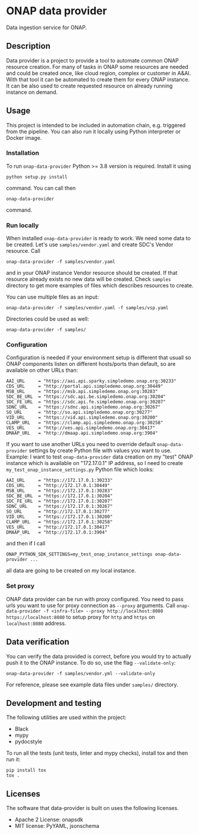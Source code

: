 # ONAP data provider

Data ingestion service for ONAP.

## Description

Data provider is a project to provide a tool to automate common ONAP resource creation. For many of tasks in ONAP some resources are needed and could be created once, like cloud region, complex or customer in A\&AI. With that tool it can be automated to create them for every ONAP instance. It can be also used to create requested resource on already running instance on demand.

## Usage

This project is intended to be included in automation chain, e.g. triggered from the pipeline.
You can also run it locally using Python interpreter or Docker image.

### Installation

To run `onap-data-provider` Python >= 3.8 version is required. Install it using

```
python setup.py install
```

command. You can call then

```
onap-data-provider
```

command.

### Run locally

When installed `onap-data-provider` is ready to work. We need some data to be created. Let's use `samples/vendor.yaml` and create SDC's Vendor resource. Call

```
onap-data-provider -f samples/vendor.yaml
```

and in your ONAP instance Vendor resource should be created. If that resource already exists no new data will be created. Check `samples` directory to get more examples of files which describes resources to create.

You can use multiple files as an input:

```
onap-data-provider -f samples/vendor.yaml -f samples/vsp.yaml
```

Directories could be used as well:

```
onap-data-provider -f samples/
```

### Configuration

Configuration is needed if your environment setup is different that usuall so ONAP components listen on different hosts/ports than default, so are available on other URLs than:

```
AAI_URL     = "https://aai.api.sparky.simpledemo.onap.org:30233"
CDS_URL     = "http://portal.api.simpledemo.onap.org:30449"
MSB_URL     = "https://msb.api.simpledemo.onap.org:30283"
SDC_BE_URL  = "https://sdc.api.be.simpledemo.onap.org:30204"
SDC_FE_URL  = "https://sdc.api.fe.simpledemo.onap.org:30207"
SDNC_URL    = "https://sdnc.api.simpledemo.onap.org:30267"
SO_URL      = "http://so.api.simpledemo.onap.org:30277"
VID_URL     = "https://vid.api.simpledemo.onap.org:30200"
CLAMP_URL   = "https://clamp.api.simpledemo.onap.org:30258"
VES_URL     = "http://ves.api.simpledemo.onap.org:30417"
DMAAP_URL   = "http://dmaap.api.simpledemo.onap.org:3904"
```

If you want to use another URLs you need to override default `onap-data-provider` settings by create Python file with values you want to use. Example: I want to test `onap-data-provider` data creation on my "test" ONAP instance which is available on "172.17.0.1" IP address, so I need to create `my_test_onap_instance_settings.py` Python file which looks:

```
AAI_URL     = "https://172.17.0.1:30233"
CDS_URL     = "http://172.17.0.1:30449"
MSB_URL     = "https://172.17.0.1:30283"
SDC_BE_URL  = "https://172.17.0.1:30204"
SDC_FE_URL  = "https://172.17.0.1:30207"
SDNC_URL    = "https://172.17.0.1:30267"
SO_URL      = "http://172.17.0.1:30277"
VID_URL     = "https://172.17.0.1:30200"
CLAMP_URL   = "https://172.17.0.1:30258"
VES_URL     = "http://172.17.0.1:30417"
DMAAP_URL   = "http://172.17.0.1:3904"
```

and then if I call

```
ONAP_PYTHON_SDK_SETTINGS=my_test_onap_instance_settings onap-data-provider ...
```

all data are going to be created on my local instance.

### Set proxy

ONAP data provider can be run with proxy configured. You need to pass urls you want to use for proxy connection as `--proxy` arguments. Call `onap-data-provider -f <infra-file> --proxy http://localhost:8080 https://localhost:8080` to setup proxy for `http` and `https` on `localhost:8080` address.

## Data verification

You can verify the data provided is correct, before you would try to actually push it
to the ONAP instance. To do so, use the flag `--validate-only`:

```
onap-data-provider -f samples/vendor.yml --validate-only
```

For reference, please see example data files under `samples/` directory.

## Development and testing

The following utilities are used within the project:

- Black
- mypy
- pydocstyle

To run all the tests (unit tests, linter and mypy checks), install tox and then run it:

```
pip install tox
tox .
```

## Licenses

The software that data-provider is built on uses the following licenses.

- Apache 2 License: onapsdk
- MIT license: PyYAML, jsonschema
